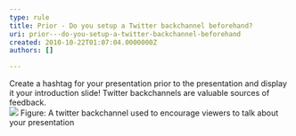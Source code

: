 ```yaml
---
type: rule
title: Prior - Do you setup a Twitter backchannel beforehand?
uri: prior---do-you-setup-a-twitter-backchannel-beforehand
created: 2010-10-22T01:07:04.0000000Z
authors: []

---
```


 Create a hashtag for your presentation prior to the presentation and display it your introduction slide! Twitter backchannels are valuable sources of feedback.<br> ![](/Communication/RulesToBetterPowerpointPresentations/PublishingImages/PPTwit.jpg) Figure: A twitter backchannel used to encourage viewers to talk about your presentation 
